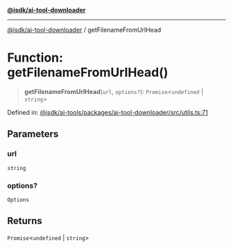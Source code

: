[**@isdk/ai-tool-downloader**](../README.md)

***

[@isdk/ai-tool-downloader](../globals.md) / getFilenameFromUrlHead

# Function: getFilenameFromUrlHead()

> **getFilenameFromUrlHead**(`url`, `options?`): `Promise`\<`undefined` \| `string`\>

Defined in: [@isdk/ai-tools/packages/ai-tool-downloader/src/utils.ts:71](https://github.com/isdk/ai-tool-download.js/blob/2a238540fc7f476208ad754c7d1575eda3aa9587/src/utils.ts#L71)

## Parameters

### url

`string`

### options?

`Options`

## Returns

`Promise`\<`undefined` \| `string`\>
